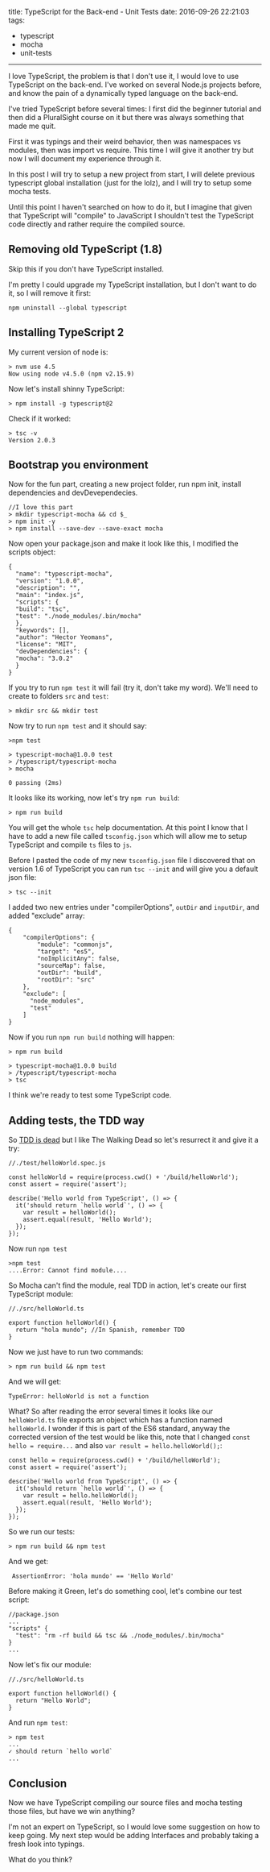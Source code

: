 title: TypeScript for the Back-end - Unit Tests
date: 2016-09-26 22:21:03
tags:
  - typescript
  - mocha
  - unit-tests
---


I love TypeScript, the problem is that I don't use it, I would love to use TypeScript on the back-end. I've worked on several Node.js projects before, and know the pain of a dynamically typed language on the back-end.

I've tried TypeScript before several times: I first did the beginner tutorial and then did a PluralSight course on it but there was always something that made me quit. 

First it was typings and their weird behavior, then was namespaces vs modules, then was import vs require. This time I will give it another try but now I will document my experience through it.

In this post I will try to setup a new project from start, I will delete previous typescript global installation (just for the lolz), and I will try to setup some mocha tests.

Until this point I haven't searched on how to do it, but I imagine that given that TypeScript will "compile" to JavaScript I shouldn't test the TypeScript code directly and rather require the compiled source.

## Removing old TypeScript (1.8)

Skip this if you don't have TypeScript installed.

I'm pretty I could upgrade my TypeScript installation, but I don't want to do it, so I will remove it first:

```
npm uninstall --global typescript
```

## Installing TypeScript 2

My current version of node is:

```
> nvm use 4.5
Now using node v4.5.0 (npm v2.15.9)
```

Now let's install shinny TypeScript:

```
> npm install -g typescript@2
```

Check if it worked:

```
> tsc -v
Version 2.0.3
```

## Bootstrap you environment

Now for the fun part, creating a new project folder, run npm init, install dependencies and devDevependecies.

```
//I love this part
> mkdir typescript-mocha && cd $_
> npm init -y
> npm install --save-dev --save-exact mocha
```

Now open your package.json and make it look like this, I modified the scripts object:

```
{
  "name": "typescript-mocha",
  "version": "1.0.0",
  "description": "",
  "main": "index.js",
  "scripts": {
  "build": "tsc",
  "test": "./node_modules/.bin/mocha"
  },
  "keywords": [],
  "author": "Hector Yeomans",
  "license": "MIT",
  "devDependencies": {
  "mocha": "3.0.2"
  }
}

```

If you try to run `npm test` it will fail (try it, don't take my word). We'll need to create to folders `src` and `test`:

```
> mkdir src && mkdir test
```

Now try to run `npm test` and it should say:

```
>npm test

> typescript-mocha@1.0.0 test 
> /typescript/typescript-mocha
> mocha

0 passing (2ms)
```

It looks like its working, now let's try `npm run build`:

```
> npm run build

```

You will get the whole `tsc` help documentation. At this point I know that I have to add a new file called `tsconfig.json` which will allow me to setup TypeScript and compile `ts` files to `js`.

Before I pasted the code of my new `tsconfig.json` file I discovered that on version 1.6 of TypeScript you can run `tsc --init` and will give you a default json file:

```
> tsc --init
```

I added two new entries under "compilerOptions", `outDir` and `inputDir`, and added "exclude" array:

```
{
    "compilerOptions": {
        "module": "commonjs",
        "target": "es5",
        "noImplicitAny": false,
        "sourceMap": false,
        "outDir": "build",
        "rootDir": "src"
    },
    "exclude": [
      "node_modules",
      "test"
    ]
}
```

Now if you run `npm run build` nothing will happen:

```
> npm run build

> typescript-mocha@1.0.0 build 
> /typescript/typescript-mocha
> tsc
```

I think we're ready to test some TypeScript code.

## Adding tests, the TDD way

So [TDD is dead](http://david.heinemeierhansson.com/2014/tdd-is-dead-long-live-testing.html) but I like The Walking Dead so let's resurrect it and give it a try:

```
//./test/helloWorld.spec.js

const helloWorld = require(process.cwd() + '/build/helloWorld');
const assert = require('assert');

describe('Hello world from TypeScript', () => {
  it('should return `hello world`', () => {
    var result = helloWorld();
    assert.equal(result, 'Hello World');
  });
});
```

Now run `npm test`

```
>npm test
....Error: Cannot find module....
```

So Mocha can't find the module, real TDD in action, let's create our first TypeScript module:

```
//./src/helloWorld.ts

export function helloWorld() {
  return "hola mundo"; //In Spanish, remember TDD
}
```

Now we just have to run two commands:

```
> npm run build && npm test
```

And we will get:

```
TypeError: helloWorld is not a function
```

What? So after reading the error several times it looks like our `helloWorld.ts` file exports an object which has a function named `helloWorld`. I wonder if this is part of the ES6 standard, anyway the corrected version of the test would be like this, note that I changed `const hello = require...` and also `var result = hello.helloWorld();`:

```
const hello = require(process.cwd() + '/build/helloWorld');
const assert = require('assert');

describe('Hello world from TypeScript', () => {
  it('should return `hello world`', () => {
    var result = hello.helloWorld();
    assert.equal(result, 'Hello World');
  });
});
```

So we run our tests:

```
> npm run build && npm test
```

And we get:

```
 AssertionError: 'hola mundo' == 'Hello World'
```

Before making it Green, let's do something cool, let's combine our test script:

```
//package.json
...
"scripts" {
  "test": "rm -rf build && tsc && ./node_modules/.bin/mocha"
}
...
```

Now let's fix our module:
```
//./src/helloWorld.ts

export function helloWorld() {
  return "Hello World";
}
```

And run `npm test`:

```
> npm test
...
✓ should return `hello world`
...
```

## Conclusion

Now we have TypeScript compiling our source files and mocha testing those files, but have we win anything?

I'm not an expert on TypeScript, so I would love some suggestion on how to keep going. My next step would be adding Interfaces and probably taking a fresh look into typings. 

What do you think?